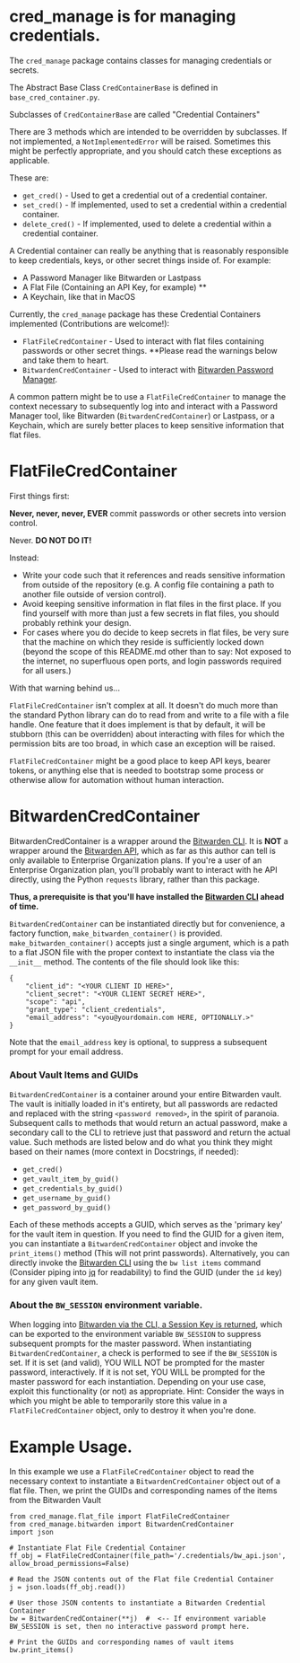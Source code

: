 
# cred_manage is for managing credentials.

The `cred_manage` package contains classes for managing credentials or secrets.

The Abstract Base Class `CredContainerBase` is defined in `base_cred_container.py`.

Subclasses of `CredContainerBase` are called "Credential Containers"

There are 3 methods which are intended to be overridden by subclasses.  If not implemented, a `NotImplementedError` will be raised.  Sometimes this might be perfectly appropriate, and you should catch these exceptions as applicable.  

These are:

- `get_cred()` - Used to get a credential out of a credential container.
- `set_cred()` - If implemented, used to set a credential within a credential container.
- `delete_cred()` - If implemented, used to delete a credential within a credential container.

A Credential container can really be anything that is reasonably responsible to keep credentials, keys, or other secret things inside of.  For example: 

- A Password Manager like Bitwarden or Lastpass
- A Flat File (Containing an API Key, for example) **
- A Keychain, like that in MacOS

Currently, the `cred_manage` package has these Credential Containers implemented (Contributions are welcome!):
- `FlatFileCredContainer` - Used to interact with flat files containing passwords or other secret things.  **Please read the warnings below and take them to heart.
- `BitwardenCredContainer` - Used to interact with [Bitwarden Password Manager](https://bitwarden.com/).

A common pattern might be to use a `FlatFileCredContainer` to manage the context necessary to subsequently log into and interact with a Password Manager tool, like Bitwarden (`BitwardenCredContainer`) or Lastpass, or a Keychain, which are surely better places to keep sensitive information that flat files.  

# FlatFileCredContainer

First things first:  

**Never, never, never, EVER** commit passwords or other secrets into version control.  

Never.  **DO NOT DO IT!**  

Instead:
- Write your code such that it references and reads sensitive information from outside of the repository (e.g. A config file containing a path to another file outside of version control).
- Avoid keeping sensitive information in flat files in the first place.  If you find yourself with more than just a few secrets in flat files, you should probably rethink your design.
- For cases where you do decide to keep secrets in flat files, be very sure that the machine on which they reside is sufficiently locked down (beyond the scope of this README.md other than to say:  Not exposed to the internet, no superfluous open ports, and login passwords required for all users.)


With that warning behind us...

`FlatFileCredContainer` isn't complex at all.  It doesn't do much more than the standard Python library can do to read from and write to a file with a file handle.  One feature that it does implement is that by default, it will be stubborn (this can be overridden) about interacting with files for which the permission bits are too broad, in which case an exception will be raised.

`FlatFileCredContainer` might be a good place to keep API keys, bearer tokens, or anything else that is needed to bootstrap some process or otherwise allow for automation without human interaction.

# BitwardenCredContainer
BitwardenCredContainer is a wrapper around the [Bitwarden CLI](https://bitwarden.com/help/article/cli/).  It is **NOT** a wrapper around the [Bitwarden API](https://bitwarden.com/help/article/public-api/), which as far as this author can tell is only available to Enterprise Organization plans.  If you're a user of an Enterprise Organization plan, you'll probably want to interact with he API directly, using the Python `requests` library, rather than this package.

**Thus, a prerequisite is that you'll have installed the [Bitwarden CLI](https://bitwarden.com/help/article/cli/#download-and-install) ahead of time.**

`BitwardenCredContainer` can be instantiated directly but for convenience, a factory function, `make_bitwarden_container()` is provided. `make_bitwarden_container()` accepts just a single argument, which is a path to a flat JSON file with the proper context to instantiate the class via the `__init__` method.  The contents of the file should look like this:

```
{
    "client_id": "<YOUR CLIENT ID HERE>",
    "client_secret": "<YOUR CLIENT SECRET HERE>",
    "scope": "api",
    "grant_type": "client_credentials",
    "email_address": "<you@yourdomain.com HERE, OPTIONALLY.>"
}
```
Note that the `email_address` key is optional, to suppress a subsequent prompt for your email address.

### About Vault Items and GUIDs
`BitwardenCredContainer` is a container around your entire Bitwarden vault.  The vault is initially loaded in it's entirety, but all passwords are redacted and replaced with the string `<password removed>`, in the spirit of paranoia.  Subsequent calls to methods that would return an actual password, make a secondary call to the CLI to retrieve just that password and return the actual value.  Such methods are listed below and do what you think they might based on their names (more context in Docstrings, if needed):
- `get_cred()`
- `get_vault_item_by_guid()`
- `get_credentials_by_guid()`
- `get_username_by_guid()`
- `get_password_by_guid()`

Each of these methods accepts a GUID, which serves as the 'primary key' for the vault item in question.  If you need to find the GUID for a given item, you can instantiate a `BitwardenCredContainer` object and invoke the `print_items()` method (This will not print passwords).  Alternatively, you can directly invoke the [Bitwarden CLI](https://bitwarden.com/help/article/cli/) using the `bw list items` command (Consider piping into [jq](https://stedolan.github.io/jq/) for readability) to find the GUID (under the `id` key) for any given vault item.

### About the `BW_SESSION` environment variable.
When logging into [Bitwarden via the CLI, a Session Key is returned](https://bitwarden.com/help/article/cli/#using-a-session-key), which can be exported to the environment variable `BW_SESSION` to suppress subsequent prompts for the master password.  When instantiating `BitwardenCredContainer`, a check is performed to see if the `BW_SESSION` is set.  If it is set (and valid), YOU WILL NOT be prompted for the master password, interactively.  If it is not set, YOU WILL be prompted for the master password for each instantiation.  Depending on your use case, exploit this functionality (or not) as appropriate.  Hint:  Consider the ways in which you might be able to temporarily store this value in a `FlatFileCredContainer` object, only to destroy it when you're done.


# Example Usage.

In this example we use a `FlatFileCredContainer` object to read the necessary context to instantiate a `BitwardenCredContainer` object out of a flat file.  Then, we print the GUIDs and corresponding names of the items from the Bitwarden Vault

```
from cred_manage.flat_file import FlatFileCredContainer
from cred_manage.bitwarden import BitwardenCredContainer
import json

# Instantiate Flat File Credential Container
ff_obj = FlatFileCredContainer(file_path='/.credentials/bw_api.json', allow_broad_permissions=False)

# Read the JSON contents out of the Flat file Credential Container
j = json.loads(ff_obj.read())

# User those JSON contents to instantiate a Bitwarden Credential Container
bw = BitwardenCredContainer(**j)  #  <-- If environment variable BW_SESSION is set, then no interactive password prompt here.

# Print the GUIDs and corresponding names of vault items
bw.print_items()
```


